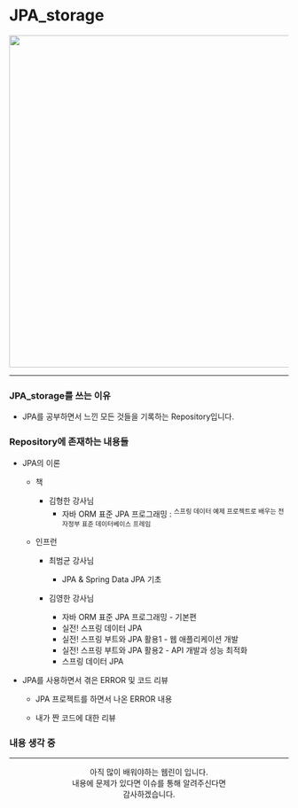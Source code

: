 # JPA_storage

<div align="center">
  <img src="https://user-images.githubusercontent.com/66407386/191169849-dd45a512-382f-4fd0-9289-9c5362bdda70.png" width="600" height="" />  
</div>

---

### JPA_storage를 쓰는 이유

 - JPA를 공부하면서 느낀 모든 것들을 기록하는 Repository입니다. 

### Repository에 존재하는 내용들
 - JPA의 이론
   - 책
      - 김형한 강사님
        - 자바 ORM 표준 JPA 프로그래밍 : <sup>스프링 데이터 예제 프로젝트로 배우는 전자정부 표준 데이터베이스 프레임</sup>
   
   - 인프런
      - 최범균 강사님
        - JPA & Spring Data JPA 기초

      - 김영한 강사님
        - 자바 ORM 표준 JPA 프로그래밍 - 기본편
        - 실전! 스프링 데이터 JPA
        - 실전! 스프링 부트와 JPA 활용1 - 웹 애플리케이션 개발
        - 실전! 스프링 부트와 JPA 활용2 - API 개발과 성능 최적화
        - 스프링 데이터 JPA
      
  - JPA를 사용하면서 겪은 ERROR 및 코드 리뷰
  
    - JPA 프로젝트를 하면서 나온 ERROR 내용
    
    - 내가 짠 코드에 대한 리뷰

### 내용 생각 중

---
<div align="center">
  아직 많이 배워야하는 웹린이 입니다.<br/>
  내용에 문제가 있다면 이슈를 통해 알려주신다면 <br>
  감사하겠습니다.
</div>
